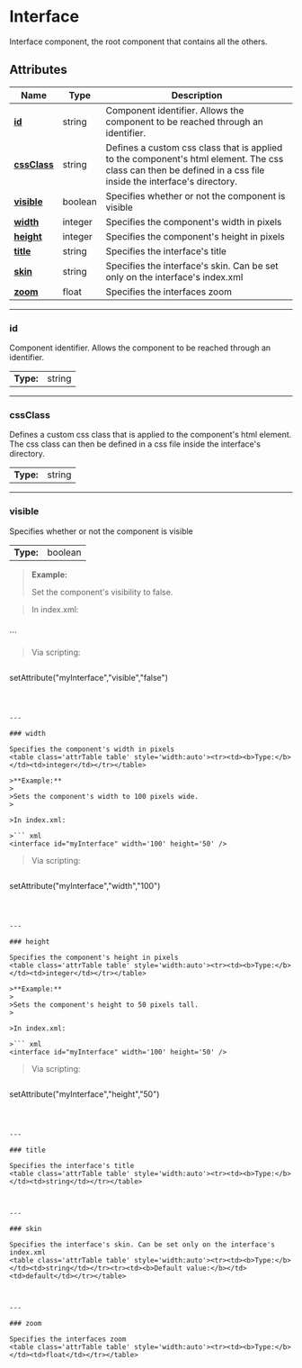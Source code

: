 
# Interface

Interface component, the root component that contains all the others.
## Attributes

|Name|Type|Description|
|---|---|---|
|**[id](#id)**|string|Component identifier. Allows the component to be reached through an identifier.|
|**[cssClass](#cssClass)**|string|Defines a custom css class that is applied to the component's html element. The css class can then be defined in a css file inside the interface's directory.|
|**[visible](#visible)**|boolean|Specifies whether or not the component is visible|
|**[width](#width)**|integer|Specifies the component's width in pixels|
|**[height](#height)**|integer|Specifies the component's height in pixels|
|**[title](#title)**|string|Specifies the interface's title|
|**[skin](#skin)**|string|Specifies the interface's skin. Can be set only on the interface's index.xml|
|**[zoom](#zoom)**|float|Specifies the interfaces zoom|


---

### id

Component identifier. Allows the component to be reached through an identifier.
<table class='attrTable table' style='width:auto'><tr><td><b>Type:</b></td><td>string</td></tr></table>



---

### cssClass

Defines a custom css class that is applied to the component's html element. The css class can then be defined in a css file inside the interface's directory.
<table class='attrTable table' style='width:auto'><tr><td><b>Type:</b></td><td>string</td></tr></table>



---

### visible

Specifies whether or not the component is visible
<table class='attrTable table' style='width:auto'><tr><td><b>Type:</b></td><td>boolean</td></tr></table>

>**Example:**
>
>Set the component's visibility to false.
>

>In index.xml:

>``` xml
<interface id="myInterface" visible='false' />
```

>Via scripting:

>``` js
setAttribute("myInterface","visible","false")
```



---

### width

Specifies the component's width in pixels
<table class='attrTable table' style='width:auto'><tr><td><b>Type:</b></td><td>integer</td></tr></table>

>**Example:**
>
>Sets the component's width to 100 pixels wide.
>

>In index.xml:

>``` xml
<interface id="myInterface" width='100' height='50' />
```

>Via scripting:

>``` js
setAttribute("myInterface","width","100")
```



---

### height

Specifies the component's height in pixels
<table class='attrTable table' style='width:auto'><tr><td><b>Type:</b></td><td>integer</td></tr></table>

>**Example:**
>
>Sets the component's height to 50 pixels tall.
>

>In index.xml:

>``` xml
<interface id="myInterface" width='100' height='50' />
```

>Via scripting:

>``` js
setAttribute("myInterface","height","50")
```



---

### title

Specifies the interface's title
<table class='attrTable table' style='width:auto'><tr><td><b>Type:</b></td><td>string</td></tr></table>



---

### skin

Specifies the interface's skin. Can be set only on the interface's index.xml
<table class='attrTable table' style='width:auto'><tr><td><b>Type:</b></td><td>string</td></tr><tr><td><b>Default value:</b></td><td>default</td></tr></table>



---

### zoom

Specifies the interfaces zoom
<table class='attrTable table' style='width:auto'><tr><td><b>Type:</b></td><td>float</td></tr></table>


